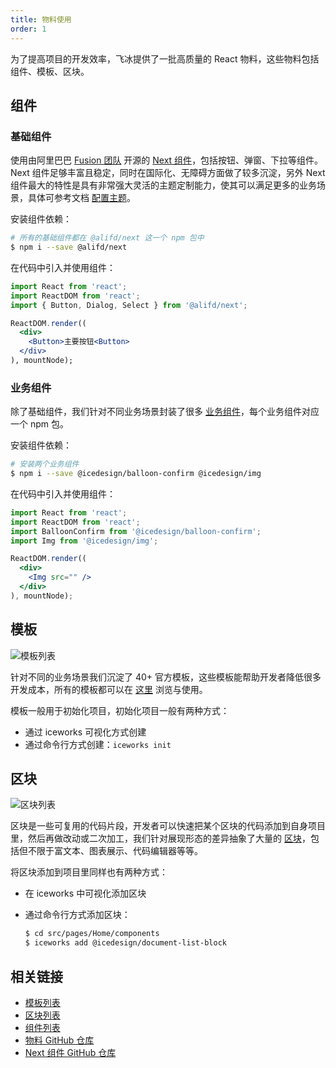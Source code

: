 ```yaml
---
title: 物料使用
order: 1
---
```


为了提高项目的开发效率，飞冰提供了一批高质量的 React 物料，这些物料包括组件、模板、区块。

## 组件

### 基础组件

使用由阿里巴巴 [Fusion 团队](https://fusion.design) 开源的 [Next 组件](https://ice.work/component/affix)，包括按钮、弹窗、下拉等组件。Next 组件足够丰富且稳定，同时在国际化、无障碍方面做了较多沉淀，另外 Next 组件最大的特性是具有非常强大灵活的主题定制能力，使其可以满足更多的业务场景，具体可参考文档 [配置主题](/docs/cli/plugin-list/fusion)。

安装组件依赖：

```bash
# 所有的基础组件都在 @alifd/next 这一个 npm 包中
$ npm i --save @alifd/next
```

在代码中引入并使用组件：

```jsx
import React from 'react';
import ReactDOM from 'react';
import { Button, Dialog, Select } from '@alifd/next';

ReactDOM.render((
  <div>
    <Button>主要按钮<Button>
  </div>
), mountNode);
```

### 业务组件

除了基础组件，我们针对不同业务场景封装了很多 [业务组件](/component/balloonconfirm)，每个业务组件对应一个 npm 包。

安装组件依赖：

```bash
# 安装两个业务组件
$ npm i --save @icedesign/balloon-confirm @icedesign/img
```

在代码中引入并使用组件：

```jsx
import React from 'react';
import ReactDOM from 'react';
import BalloonConfirm from '@icedesign/balloon-confirm';
import Img from '@icedesign/img';

ReactDOM.render((
  <div>
    <Img src="" />
  </div>
), mountNode);
```

## 模板

![模板列表](https://img.alicdn.com/tfs/TB1N8X4UOrpK1RjSZFhXXXSdXXa-2404-1630.png)

针对不同的业务场景我们沉淀了 40+ 官方模板，这些模板能帮助开发者降低很多开发成本，所有的模板都可以在 [这里](https://ice.work/scaffold) 浏览与使用。

模板一般用于初始化项目，初始化项目一般有两种方式：

- 通过 iceworks 可视化方式创建
- 通过命令行方式创建：`iceworks init`

## 区块

![区块列表](https://img.alicdn.com/tfs/TB1EDTobLc3T1VjSZPfXXcWHXXa-2398-1426.png)

区块是一些可复用的代码片段，开发者可以快速把某个区块的代码添加到自身项目里，然后再做改动或二次加工，我们针对展现形态的差异抽象了大量的 [区块](https://ice.work/block)，包括但不限于富文本、图表展示、代码编辑器等等。

将区块添加到项目里同样也有两种方式：

- 在 iceworks 中可视化添加区块
- 通过命令行方式添加区块：

  ```bash
  $ cd src/pages/Home/components
  $ iceworks add @icedesign/document-list-block
  ```

## 相关链接

- [模板列表](https://ice.work/scaffold)
- [区块列表](https://ice.work/block)
- [组件列表](https://ice.work/component)
- [物料 GitHub 仓库](https://github.com/ice-lab/react-materials)
- [Next 组件 GitHub 仓库](https://github.com/alibaba-fusion/next)
